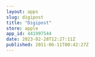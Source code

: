 ```yaml
---
layout: apps
slug: digipost
title: "Digipost"
store: apple
app_id: 441997544
date: 2023-02-28T12:27:11Z
published: 2011-06-11T00:42:27Z
---
```

